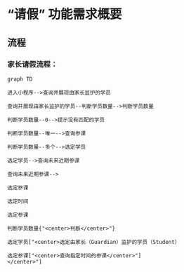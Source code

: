 # “请假” 功能需求概要

## 流程

### 家长请假流程：

```mermaid
graph TD

进入小程序-->查询并展现由家长监护的学员

查询并展现由家长监护的学员--判断学员数量-->判断学员数量

判断学员数量--0-->提示没有匹配的学员

判断学员数量--唯一-->查询参课

判断学员数量--多个-->选定学员

选定学员-->查询未来近期参课

查询未来近期参课-->

选定参课

选定时间

选定参课

判断学员数量{"<center>判断</center>"}

选定学员["<center>选定由家长（Guardian）监护的学员（Student）

选定参课["<center>查询指定时间的参课</center>"]
</center>"]

```
<!--stackedit_data:
eyJoaXN0b3J5IjpbLTM5MzQ2NzU5MiwtMTI4ODIxMjYxMywxOT
Y5NTc4NDYxLC0yMTA5NDczNjMyLDY1Mzg3NjYxLDIzNjg0MzQz
LDIxMDM5MjMzMjIsODMyNTU4NDk0LC0xMzAwMjA5OTU0LDczMD
k5ODExNl19
-->
